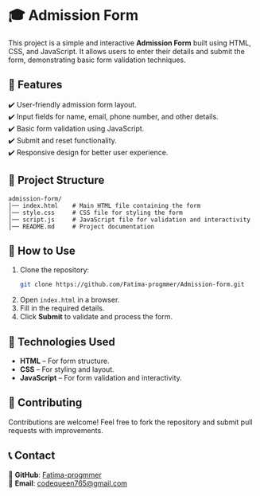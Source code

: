 # 🎓 Admission Form  

This project is a simple and interactive **Admission Form** built using HTML, CSS, and JavaScript. It allows users to enter their details and submit the form, demonstrating basic form validation techniques.  

## 📌 Features  
✔️ User-friendly admission form layout.  
✔️ Input fields for name, email, phone number, and other details.  
✔️ Basic form validation using JavaScript.  
✔️ Submit and reset functionality.  
✔️ Responsive design for better user experience.  

## 📂 Project Structure  
```
admission-form/
│── index.html    # Main HTML file containing the form
│── style.css     # CSS file for styling the form
│── script.js     # JavaScript file for validation and interactivity
│── README.md     # Project documentation
```

## 🚀 How to Use  
1. Clone the repository:  
   ```sh
   git clone https://github.com/Fatima-progmmer/Admission-form.git
   ```
2. Open `index.html` in a browser.  
3. Fill in the required details.  
4. Click **Submit** to validate and process the form.  

## 🎯 Technologies Used  
- **HTML** – For form structure.  
- **CSS** – For styling and layout.  
- **JavaScript** – For form validation and interactivity.  


## 🤝 Contributing  
Contributions are welcome! Feel free to fork the repository and submit pull requests with improvements.  

## 📞 Contact  
🔗 **GitHub**: [Fatima-progmmer](https://github.com/Fatima-progmmer)  
📧 **Email**: [codequeen765@gmail.com](mailto:codequeen765@gmail.com)  
